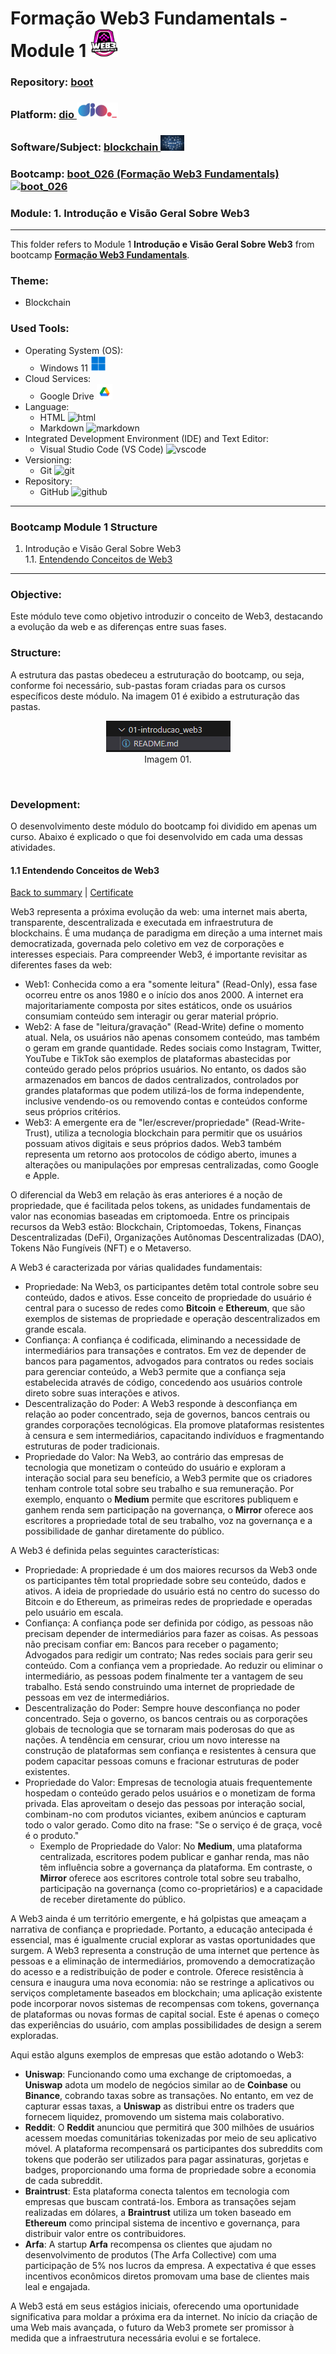 # Formação Web3 Fundamentals - Module 1   <img src="../0-aux/logo_boot.png" alt="boot_026" width="auto" height="45">

### Repository: [boot](../../../../)   
### Platform: <a href="../../../">dio   <img src="https://github.com/PedroHeeger/main/blob/main/0-aux/logos/plataforma/dio.jpeg" alt="dio" width="auto" height="25"></a>   
### Software/Subject: <a href="../../">blockchain   <img src="https://github.com/PedroHeeger/main/blob/main/0-aux/logos/content/blockchain.jpg" alt="blockchain" width="auto" height="25"></a>
### Bootcamp: <a href="../">boot_026 (Formação Web3 Fundamentals)   <img src="./0-aux/logo_boot.png" alt="boot_026" width="auto" height="25"></a>
### Module: 1. Introdução e Visão Geral Sobre Web3 

---

This folder refers to Module 1 **Introdução e Visão Geral Sobre Web3** from bootcamp [**Formação Web3 Fundamentals**](../).

### Theme:
- Blockchain

### Used Tools:
- Operating System (OS): 
  - Windows 11   <img src="https://github.com/PedroHeeger/main/blob/main/0-aux/logos/software/windows11.png" alt="windows11" width="auto" height="25">
- Cloud Services:
  - Google Drive   <img src="https://github.com/PedroHeeger/main/blob/main/0-aux/logos/software/google_drive.png" alt="google_drive" width="auto" height="25">
- Language:
  - HTML   <img src="https://cdn.jsdelivr.net/gh/devicons/devicon/icons/html5/html5-original.svg" alt="html" width="auto" height="25">
  - Markdown   <img src="https://cdn.jsdelivr.net/gh/devicons/devicon/icons/markdown/markdown-original.svg" alt="markdown" width="auto" height="25">
- Integrated Development Environment (IDE) and Text Editor:
  - Visual Studio Code (VS Code)   <img src="https://cdn.jsdelivr.net/gh/devicons/devicon/icons/vscode/vscode-original.svg" alt="vscode" width="auto" height="25">
- Versioning: 
  - Git   <img src="https://cdn.jsdelivr.net/gh/devicons/devicon/icons/git/git-original.svg" alt="git" width="auto" height="25">
- Repository:
  - GitHub   <img src="https://cdn.jsdelivr.net/gh/devicons/devicon/icons/github/github-original.svg" alt="github" width="auto" height="25">

---

### Bootcamp Module 1 Structure
1. <a name="item1">Introdução e Visão Geral Sobre Web3</a><br>
  1.1. <a href="#item1.1">Entendendo Conceitos de Web3</a><br>

---

### Objective:
Este módulo teve como objetivo introduzir o conceito de Web3, destacando a evolução da web e as diferenças entre suas fases.

### Structure:
A estrutura das pastas obedeceu a estruturação do bootcamp, ou seja, conforme foi necessário, sub-pastas foram criadas para os cursos específicos deste módulo. Na imagem 01 é exibido a estruturação das pastas. 

<div align="Center"><figure>
    <img src="../0-aux/md1-img01.png" alt="img01"><br>
    <figcaption>Imagem 01.</figcaption>
</figure></div><br>

### Development:
O desenvolvimento deste módulo do bootcamp foi dividido em apenas um curso. Abaixo é explicado o que foi desenvolvido em cada uma dessas atividades.

<a name="item1.1"><h4>1.1 Entendendo Conceitos de Web3</h4></a>[Back to summary](#item1) | <a href="https://github.com/PedroHeeger/main/blob/main/cert_ti/04-curso/cloud/aws/(23-09-09)_AWS_Official_Content-Introducao...AWS_PH_DIO.pdf">Certificate</a>

Web3 representa a próxima evolução da web: uma internet mais aberta, transparente, descentralizada e executada em infraestrutura de blockchains. É uma mudança de paradigma em direção a uma internet mais democratizada, governada pelo coletivo em vez de corporações e interesses especiais. Para compreender Web3, é importante revisitar as diferentes fases da web:
- Web1: Conhecida como a era "somente leitura" (Read-Only), essa fase ocorreu entre os anos 1980 e o início dos anos 2000. A internet era majoritariamente composta por sites estáticos, onde os usuários consumiam conteúdo sem interagir ou gerar material próprio.
- Web2: A fase de "leitura/gravação" (Read-Write) define o momento atual. Nela, os usuários não apenas consomem conteúdo, mas também o geram em grande quantidade. Redes sociais como Instagram, Twitter, YouTube e TikTok são exemplos de plataformas abastecidas por conteúdo gerado pelos próprios usuários. No entanto, os dados são armazenados em bancos de dados centralizados, controlados por grandes plataformas que podem utilizá-los de forma independente, inclusive vendendo-os ou removendo contas e conteúdos conforme seus próprios critérios.
- Web3: A emergente era de "ler/escrever/propriedade" (Read-Write-Trust), utiliza a tecnologia blockchain para permitir que os usuários possuam ativos digitais e seus próprios dados. Web3 também representa um retorno aos protocolos de código aberto, imunes a alterações ou manipulações por empresas centralizadas, como Google e Apple.

O diferencial da Web3 em relação às eras anteriores é a noção de propriedade, que é facilitada pelos tokens, as unidades fundamentais de valor nas economias baseadas em criptomoeda. Entre os principais recursos da Web3 estão: Blockchain, Criptomoedas, Tokens, Finanças Descentralizadas (DeFi), Organizações Autônomas Descentralizadas (DAO), Tokens Não Fungíveis (NFT) e o Metaverso.

A Web3 é caracterizada por várias qualidades fundamentais:
- Propriedade: Na Web3, os participantes detêm total controle sobre seu conteúdo, dados e ativos. Esse conceito de propriedade do usuário é central para o sucesso de redes como **Bitcoin** e **Ethereum**, que são exemplos de sistemas de propriedade e operação descentralizados em grande escala.
- Confiança: A confiança é codificada, eliminando a necessidade de intermediários para transações e contratos. Em vez de depender de bancos para pagamentos, advogados para contratos ou redes sociais para gerenciar conteúdo, a Web3 permite que a confiança seja estabelecida através de código, concedendo aos usuários controle direto sobre suas interações e ativos.
- Descentralização do Poder: A Web3 responde à desconfiança em relação ao poder concentrado, seja de governos, bancos centrais ou grandes corporações tecnológicas. Ela promove plataformas resistentes à censura e sem intermediários, capacitando indivíduos e fragmentando estruturas de poder tradicionais.
- Propriedade do Valor: Na Web3, ao contrário das empresas de tecnologia que monetizam o conteúdo do usuário e exploram a interação social para seu benefício, a Web3 permite que os criadores tenham controle total sobre seu trabalho e sua remuneração. Por exemplo, enquanto o **Medium** permite que escritores publiquem e ganhem renda sem participação na governança, o **Mirror** oferece aos escritores a propriedade total de seu trabalho, voz na governança e a possibilidade de ganhar diretamente do público.

A Web3 é definida pelas seguintes características: 
- Propriedade: A propriedade é um dos maiores recursos da Web3 onde os participantes têm total propriedade sobre seu conteúdo, dados e ativos. A ideia de propriedade do usuário está no centro do sucesso do Bitcoin e do Ethereum, as primeiras redes de propriedade e operadas pelo usuário em escala.
- Confiança: A confiança pode ser definida por código, as pessoas não precisam depender de intermediários para fazer as coisas. As pessoas não precisam confiar em: Bancos para receber o pagamento; Advogados para redigir um contrato; Nas redes sociais para gerir seu conteúdo. Com a confiança vem a propriedade. Ao reduzir ou eliminar o intermediário, as pessoas podem finalmente ter a vantagem de seu trabalho. Está sendo construindo uma internet de propriedade de pessoas em vez de intermediários.
- Descentralização do Poder: Sempre houve desconfiança no poder concentrado. Seja o governo, os bancos centrais ou as corporações globais de tecnologia que se tornaram mais poderosas do que as nações. A tendência em censurar, criou um novo interesse na construção de plataformas sem confiança e resistentes à censura que podem capacitar pessoas comuns e fracionar estruturas de poder existentes.
- Propriedade do Valor: Empresas de tecnologia atuais frequentemente hospedam o conteúdo gerado pelos usuários e o monetizam de forma privada. Elas aproveitam o desejo das pessoas por interação social, combinam-no com produtos viciantes, exibem anúncios e capturam todo o valor gerado. Como dito na frase: "Se o serviço é de graça, você é o produto."
  - Exemplo de Propriedade do Valor: No **Medium**, uma plataforma centralizada, escritores podem publicar e ganhar renda, mas não têm influência sobre a governança da plataforma. Em contraste, o **Mirror** oferece aos escritores controle total sobre seu trabalho, participação na governança (como co-proprietários) e a capacidade de receber diretamente do público.

A Web3 ainda é um território emergente, e há golpistas que ameaçam a narrativa de confiança e propriedade. Portanto, a educação antecipada é essencial, mas é igualmente crucial explorar as vastas oportunidades que surgem. A Web3 representa a construção de uma internet que pertence às pessoas e a eliminação de intermediários, promovendo a democratização do acesso e a redistribuição de poder e controle. Oferece resistência à censura e inaugura uma nova economia: não se restringe a aplicativos ou serviços completamente baseados em blockchain; uma aplicação existente pode incorporar novos sistemas de recompensas com tokens, governança de plataformas ou novas formas de capital social. Este é apenas o começo das experiências do usuário, com amplas possibilidades de design a serem exploradas.

Aqui estão alguns exemplos de empresas que estão adotando o Web3:
- **Uniswap**: Funcionando como uma exchange de criptomoedas, a **Uniswap** adota um modelo de negócios similar ao de **Coinbase** ou **Binance**, cobrando taxas sobre as transações. No entanto, em vez de capturar essas taxas, a **Uniswap** as distribui entre os traders que fornecem liquidez, promovendo um sistema mais colaborativo.
- **Reddit**: O **Reddit** anunciou que permitirá que 300 milhões de usuários acessem moedas comunitárias tokenizadas por meio de seu aplicativo móvel. A plataforma recompensará os participantes dos subreddits com tokens que poderão ser utilizados para pagar assinaturas, gorjetas e badges, proporcionando uma forma de propriedade sobre a economia de cada subreddit.
- **Braintrust**: Esta plataforma conecta talentos em tecnologia com empresas que buscam contratá-los. Embora as transações sejam realizadas em dólares, a **Braintrust** utiliza um token baseado em **Ethereum** como principal sistema de incentivo e governança, para distribuir valor entre os contribuidores.
- **Arfa**: A startup **Arfa** recompensa os clientes que ajudam no desenvolvimento de produtos (The Arfa Collective) com uma participação de 5% nos lucros da empresa. A expectativa é que esses incentivos econômicos diretos promovam uma base de clientes mais leal e engajada.

A Web3 está em seus estágios iniciais, oferecendo uma oportunidade significativa para moldar a próxima era da internet. No início da criação de uma Web mais avançada, o futuro da Web3 promete ser promissor à medida que a infraestrutura necessária evolui e se fortalece.